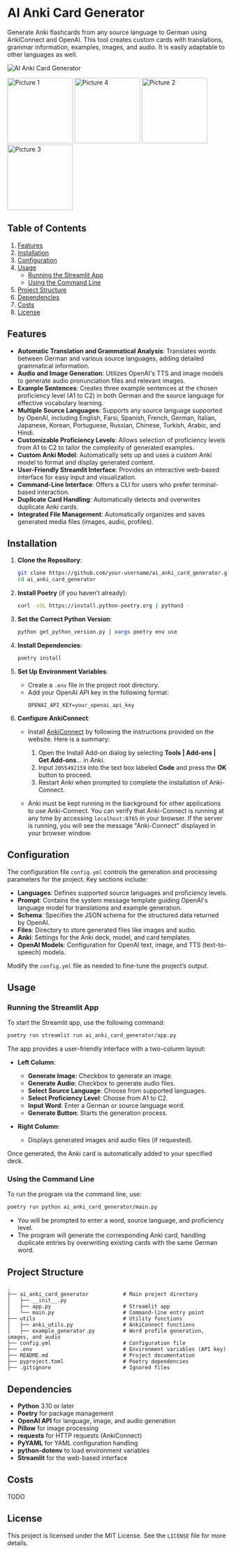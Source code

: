 # AI Anki Card Generator

Generate Anki flashcards from any source language to German using AnkiConnect and OpenAI. This tool creates custom cards with translations, grammar information, examples, images, and audio. It is easily adaptable to other languages as well.

![AI Anki Card Generator](assets/gifs/demo.gif)

<p align="left">
   <img src="assets/screenshots/image.png" alt="Picture 1" width="150"/>
   <img src="assets/screenshots/image3.png" alt="Picture 4" width="150"/>
   <img src="assets/screenshots/image1.png" alt="Picture 2" width="150"/>
   <img src="assets/screenshots/image2.png" alt="Picture 3" width="150"/>
</p>

## Table of Contents

1. [Features](#features)
2. [Installation](#installation)
3. [Configuration](#configuration)
4. [Usage](#usage)
   - [Running the Streamlit App](#running-the-streamlit-app)
   - [Using the Command Line](#using-the-command-line)
5. [Project Structure](#project-structure)
6. [Dependencies](#dependencies)
7. [Costs](#costs)
8. [License](#license)

## Features

- **Automatic Translation and Grammatical Analysis**: Translates words between German and various source languages, adding detailed grammatical information.
- **Audio and Image Generation**: Utilizes OpenAI's TTS and image models to generate audio pronunciation files and relevant images.
- **Example Sentences**: Creates three example sentences at the chosen proficiency level (A1 to C2) in both German and the source language for effective vocabulary learning.
- **Multiple Source Languages**: Supports any source language supported by OpenAI, including English, Farsi, Spanish, French, German, Italian, Japanese, Korean, Portuguese, Russian, Chinese, Turkish, Arabic, and Hindi.
- **Customizable Proficiency Levels**: Allows selection of proficiency levels from A1 to C2 to tailor the complexity of generated examples.
- **Custom Anki Model**: Automatically sets up and uses a custom Anki model to format and display generated content.
- **User-Friendly Streamlit Interface**: Provides an interactive web-based interface for easy input and visualization.
- **Command-Line Interface**: Offers a CLI for users who prefer terminal-based interaction.
- **Duplicate Card Handling**: Automatically detects and overwrites duplicate Anki cards.
- **Integrated File Management**: Automatically organizes and saves generated media files (images, audio, profiles).

## Installation

1. **Clone the Repository**:

   ```bash
   git clone https://github.com/your-username/ai_anki_card_generator.git
   cd ai_anki_card_generator
   ```

2. **Install Poetry** (if you haven’t already):

   ```bash
   curl -sSL https://install.python-poetry.org | python3 -
   ```
3. **Set the Correct Python Version**: 

   ```bash
   python get_python_version.py | xargs poetry env use
   ```
4. **Install Dependencies**:

   ```bash
   poetry install
   ```

5. **Set Up Environment Variables**:

   - Create a `.env` file in the project root directory.
   - Add your OpenAI API key in the following format:
     ```plaintext
     OPENAI_API_KEY=your_openai_api_key
     ```

5. **Configure AnkiConnect**:

   - Install [AnkiConnect](https://foosoft.net/projects/anki-connect/) by following the instructions provided on the website. Here is a summary:

     1. Open the Install Add-on dialog by selecting **Tools | Add-ons | Get Add-ons**... in Anki.
     2. Input `2055492159` into the text box labeled **Code** and press the **OK** button to proceed.
     3. Restart Anki when prompted to complete the installation of Anki-Connect.

   - Anki must be kept running in the background for other applications to use Anki-Connect. You can verify that Anki-Connect is running at any time by accessing `localhost:8765` in your browser. If the server is running, you will see the message "Anki-Connect" displayed in your browser window.

## Configuration

The configuration file `config.yml` controls the generation and processing parameters for the project. Key sections include:

- **Languages**: Defines supported source languages and proficiency levels.
- **Prompt**: Contains the system message template guiding OpenAI's language model for translations and example generation.
- **Schema**: Specifies the JSON schema for the structured data returned by OpenAI.
- **Files**: Directory to store generated files like images and audio.
- **Anki**: Settings for the Anki deck, model, and card templates.
- **OpenAI Models**: Configuration for OpenAI text, image, and TTS (text-to-speech) models.

Modify the `config.yml` file as needed to fine-tune the project’s output.

## Usage

### Running the Streamlit App

To start the Streamlit app, use the following command:

```bash
poetry run streamlit run ai_anki_card_generator/app.py
```

The app provides a user-friendly interface with a two-column layout:

- **Left Column**:

  - **Generate Image**: Checkbox to generate an image.
  - **Generate Audio**: Checkbox to generate audio files.
  - **Select Source Language**: Choose from supported languages.
  - **Select Proficiency Level**: Choose from A1 to C2.
  - **Input Word**: Enter a German or source language word.
  - **Generate Button**: Starts the generation process.

- **Right Column**:

  - Displays generated images and audio files (if requested).

Once generated, the Anki card is automatically added to your specified deck.

### Using the Command Line

To run the program via the command line, use:

```bash
poetry run python ai_anki_card_generator/main.py
```

- You will be prompted to enter a word, source language, and proficiency level.
- The program will generate the corresponding Anki card, handling duplicate entries by overwriting existing cards with the same German word.

## Project Structure

```plaintext
.
├── ai_anki_card_generator           # Main project directory
│   ├── __init__.py
│   ├── app.py                       # Streamlit app
│   └── main.py                      # Command-line entry point
├── utils                            # Utility functions
│   ├── anki_utils.py                # AnkiConnect functions
│   ├── example_generator.py         # Word profile generation, images, and audio
├── config.yml                       # Configuration file
├── .env                             # Environment variables (API key)
├── README.md                        # Project documentation
├── pyproject.toml                   # Poetry dependencies
├── .gitignore                       # Ignored files
```

## Dependencies

- **Python** 3.10 or later
- **Poetry** for package management
- **OpenAI API** for language, image, and audio generation
- **Pillow** for image processing
- **requests** for HTTP requests (AnkiConnect)
- **PyYAML** for YAML configuration handling
- **python-dotenv** to load environment variables
- **Streamlit** for the web-based interface

## Costs

TODO

## License

This project is licensed under the MIT License. See the `LICENSE` file for more details.

